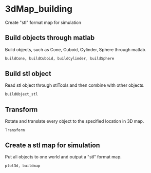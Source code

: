 # 3dMap_building
Create "stl" format map for simulation

## Build objects through matlab
Build objects, such as Cone, Cuboid, Cylinder, Sphere through matlab.

```sh
buildCone, buildCuboid, buildCylinder, buildSphere
```

## Build stl object
Read stl object through stlTools and then combine with other objects.

```sh
buildObject_stl
```

## Transform
Rotate and translate every object to the specified location in 3D map.

```Transform```

## Create a stl map for simulation
Put all objects to one world and output a "stl" format map.

```sh
plot3d, buildmap
```
